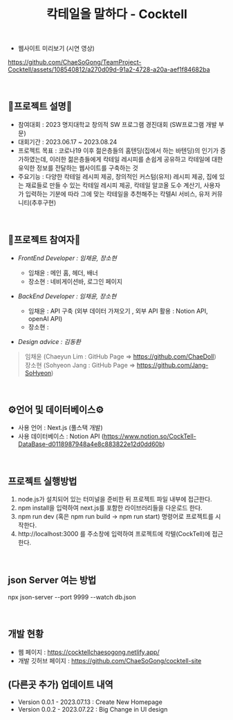 <h1 align="center">칵테일을 말하다 - Cocktell</h1>  

<br>  

- 웹사이트 미리보기 (시연 영상)  

<!-- 칵텔 시연 영상 (배속, 저화질) -->  
https://github.com/ChaeSoGong/TeamProject-Cocktell/assets/108540812/a270d09d-91a2-4728-a20a-aef1f84682ba  

<br>  

## 📄프로젝트 설명📄
- 참여대회 : 2023 명지대학교 창의적 SW 프로그램 경진대회 (SW프로그램 개발 부문)
- 대회기간 : 2023.06.17 ~ 2023.08.24
- 프로젝트 목표 : 코로나19 이후 젊은층들의 홈텐딩(집에서 하는 바텐딩)의 인기가 증가하였는데,
  이러한 젊은층들에게 칵테일 레시피를 손쉽게 공유하고 칵테일에 대한 유익한 정보를 전달하는 웹사이트를 구축하는 것 
- 주요기능 : 다양한 칵테일 레시피 제공, 창의적인 커스텀(유저) 레시피 제공, 집에 있는 재료들로 만들 수 있는 칵테일 레시피 제공,
  칵테일 알코올 도수 계산기, 사용자가 입력하는 기분에 따라 그에 맞는 칵테일을 추천해주는 칵텔AI 서비스, 유저 커뮤니티(추후구현) 

<br>  

## 👥프로젝트 참여자👥
- *FrontEnd Developer : 임채윤, 장소현*
  - 임채윤 : 메인 홈, 헤더, 배너
  - 장소현 : 네비게이션바, 로그인 페이지

- *BackEnd Developer : 임채윤, 장소현*
  - 임채윤 : API 구축 (외부 데이터 가져오기 , 외부 API 활용 : Notion API, openAI API) 
  - 장소현 :

- *Design advice : 김동환*

> 임채윤 (Chaeyun Lim : GitHub Page => https://github.com/ChaeDoll)  
> 장소현 (Sohyeon Jang : GitHub Page => https://github.com/Jang-SoHyeon)  

<br>

## ⚙언어 및 데이터베이스⚙
- 사용 언어 : Next.js (풀스택 개발)
- 사용 데이터베이스 : Notion API (https://www.notion.so/CockTell-DataBase-d0118987948a4e8c883822e12d0dd60b)

<br>

## 프로젝트 실행방법
1. node.js가 설치되어 있는 터미널을 준비한 뒤 프로젝트 파일 내부에 접근한다.
2. npm install을 입력하여 next.js를 포함한 라이브러리들을 다운로드 한다.
3. npm run dev (혹은 npm run build -> npm run start) 명령어로 프로젝트를 시작한다.
4. http://localhost:3000 를 주소창에 입력하여 프로젝트에 칵텔(CockTell)에 접근한다.

<br>

## json Server 여는 방법
npx json-server --port 9999 --watch db.json

<br>

## 개발 현황
- 웹 페이지 : https://cocktellchaesogong.netlify.app/
- 개발 깃허브 페이지 : https://github.com/ChaeSoGong/cocktell-site


## (다른곳 추가) 업데이트 내역
- Version 0.0.1 - 2023.07.13 : Create New Homepage
- Version 0.0.2 - 2023.07.22 : Big Change in UI design
